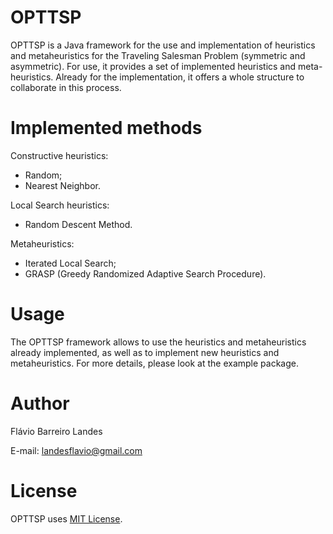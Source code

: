 # OPTTSP
OPTTSP is a Java framework for the use and implementation of heuristics and metaheuristics for the Traveling Salesman Problem (symmetric and asymmetric).
For use, it provides a set of implemented heuristics and meta-heuristics. Already for the implementation, it offers a whole structure to collaborate in this process.

# Implemented methods
Constructive heuristics: 
* Random; 
* Nearest Neighbor.

Local Search heuristics: 
* Random Descent Method.

Metaheuristics: 
* Iterated Local Search;
* GRASP (Greedy Randomized Adaptive Search Procedure).

# Usage
The OPTTSP framework allows to use the heuristics and metaheuristics already implemented, as well as to implement new heuristics and metaheuristics.
For more details, please look at the example package.

# Author
Flávio Barreiro Landes 

E-mail: landesflavio@gmail.com

# License
OPTTSP uses [MIT License](./LICENSE).

